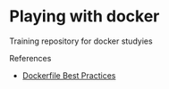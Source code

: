# Playing with docker
Training repository for docker studyies


References
 - [Dockerfile Best Practices](https://docs.docker.com/develop/develop-images/dockerfile_best-practices/)